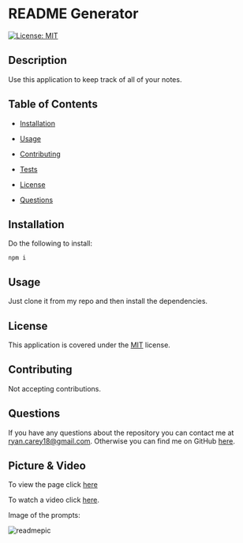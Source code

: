 # README Generator

[![License: MIT](https://img.shields.io/badge/License-MIT-yellow.svg)](https://opensource.org/licenses/MIT)

## Description

Use this application to keep track of all of your notes.

## Table of Contents

- [Installation](#Installation)

- [Usage](#Usage)

- [Contributing](#Contributing)

- [Tests](#Tests)

- [License](#License)

- [Questions](#Questions)

## Installation

Do the following to install:

```
npm i
```

## Usage

Just clone it from my repo and then install the dependencies.

## License

This application is covered under the [MIT](https://opensource.org/licenses/MIT) license.

## Contributing

Not accepting contributions.

## Questions

If you have any questions about the repository you can contact me at ryan.carey18@gmail.com. Otherwise you can find me on GitHub [here](https://github.com/ryancarey18).

## Picture & Video

To view the page click [here](https://obscure-plateau-90872.herokuapp.com/)

To watch a video click [here](https://watch.screencastify.com/v/V6QgvECABUwAvWGP3nrY).

Image of the prompts:

![readmepic](https://user-images.githubusercontent.com/86500418/144537757-ddfe3bbf-352c-411a-b5a0-2704f4ed4c0d.png)
